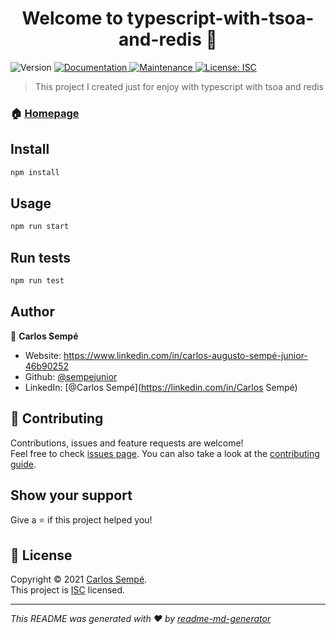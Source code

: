 <h1 align="center">Welcome to typescript-with-tsoa-and-redis 👋</h1>
<p>
  <img alt="Version" src="https://img.shields.io/badge/version-1.0.0-blue.svg?cacheSeconds=2592000" />
  <a href="https://github.com/sempejunior/clean-architecture-and-patterns-#readme" target="_blank">
    <img alt="Documentation" src="https://img.shields.io/badge/documentation-yes-brightgreen.svg" />
  </a>
  <a href="https://github.com/sempejunior/clean-architecture-and-patterns-/graphs/commit-activity" target="_blank">
    <img alt="Maintenance" src="https://img.shields.io/badge/Maintained%3F-yes-green.svg" />
  </a>
  <a href="https://github.com/sempejunior/clean-architecture-and-patterns-/blob/master/LICENSE" target="_blank">
    <img alt="License: ISC" src="https://img.shields.io/github/license/sempejunior/typescript-with-tsoa-and-redis" />
  </a>
</p>

> This project I created just for enjoy with typescript with tsoa and redis

### 🏠 [Homepage](https://github.com/sempejunior/clean-architecture-and-patterns-#readme)

## Install

```sh
npm install
```

## Usage

```sh
npm run start
```

## Run tests

```sh
npm run test
```

## Author

👤 **Carlos Sempé**

* Website: https://www.linkedin.com/in/carlos-augusto-sempé-junior-46b90252
* Github: [@sempejunior](https://github.com/sempejunior)
* LinkedIn: [@Carlos Sempé](https://linkedin.com/in/Carlos Sempé)

## 🤝 Contributing

Contributions, issues and feature requests are welcome!<br />Feel free to check [issues page](https://github.com/sempejunior/clean-architecture-and-patterns-/issues). You can also take a look at the [contributing guide](https://github.com/sempejunior/clean-architecture-and-patterns-/blob/master/CONTRIBUTING.md).

## Show your support

Give a ⭐️ if this project helped you!

## 📝 License

Copyright © 2021 [Carlos Sempé](https://github.com/sempejunior).<br />
This project is [ISC](https://github.com/sempejunior/clean-architecture-and-patterns-/blob/master/LICENSE) licensed.

***
_This README was generated with ❤️ by [readme-md-generator](https://github.com/kefranabg/readme-md-generator)_
